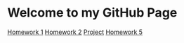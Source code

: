 # Welcome to my GitHub Page
[Homework 1](https://bu-ie-582.github.io/fall21-kdrph/Homework1.html)
[Homework 2](https://bu-ie-582.github.io/fall21-kdrph/Homework2.html)
[Project](https://bu-ie-582.github.io/fall21-kdrph/IE_582_Project.pdf)
[Homework 5](https://bu-ie-582.github.io/fall21-kdrph/Homework5-Report.pdf)

